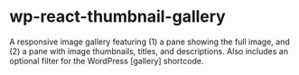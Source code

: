 # wp-react-thumbnail-gallery
A responsive image gallery featuring (1) a pane showing the full image, and (2) a pane with image thumbnails, titles, and descriptions. Also includes an optional filter for the WordPress [gallery] shortcode.
